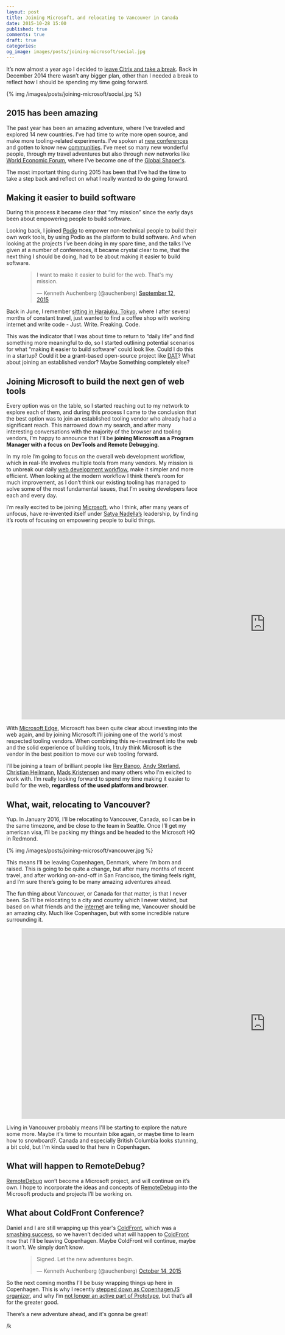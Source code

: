 ```yaml
---
layout: post
title: Joining Microsoft, and relocating to Vancouver in Canada
date: 2015-10-28 15:00
published: true
comments: true
draft: true
categories:
og_image: images/posts/joining-microsoft/social.jpg
---
```


It’s now almost a year ago I decided to [leave Citrix and take a break](/blog/2014/12/12/leaving-citrix-time-for-a-break/). Back in December 2014 there wasn’t any bigger plan, other than I needed a break to reflect how I should be spending my time going forward.

{% img /images/posts/joining-microsoft/social.jpg %}

<!--more-->


## 2015 has been amazing

The past year has been an amazing adventure, where I’ve traveled and explored 14 new countries. I’ve had time to write more open source, and make more tooling-related experiments. I’ve spoken at [new conferences](http://jscamp.ro) and gotten to know new [communities](http://www.harbour-front.hk/). I’ve meet so many new wonderful people, through my travel adventures but also through new networks like [World Economic Forum](http://www.weforum.org/), where I’ve become one of the [Global Shaper's](http://www.weforum.org/community/global-shapers).

The most important thing during 2015 has been that I’ve had the time to take a step back and reflect on what I really wanted to do going forward.

## Making it easier to build software

During this process it became clear that “my mission” since the early days been about empowering people to build software.

Looking back, I joined [Podio](https://podio.com) to empower non-technical people to build their own work tools, by using Podio as the platform to build software. And when looking at the projects I’ve been doing in my spare time, and the talks I’ve given at a number of conferences, it became crystal clear to me, that the next thing I should be doing, had to be about making it easier to build software.

<figure>
	<blockquote class="twitter-tweet" lang="en"><p lang="en" dir="ltr">I want to make it easier to build for the web. &#10;&#10;That&#39;s my mission.</p>&mdash; Kenneth Auchenberg (@auchenberg) <a href="https://twitter.com/auchenberg/status/642772859518119936">September 12, 2015</a></blockquote>
	<script async src="//platform.twitter.com/widgets.js" charset="utf-8"></script>
</figure>

Back in June, I remember [sitting in Harajuku, Tokyo](https://instagram.com/p/4itnaeDJOj/?taken-by=auchenberg), where I after several months of constant travel, just wanted to find a coffee shop with working internet and write code - Just. Write. Freaking. Code.

This was the indicator that I was about time to return to “daily life” and find something more meaningful to do, so I started outlining potential scenarios for what “making it easier to build software” could look like. Could I do this in a startup? Could it be a grant-based open-source project like [DAT](http://dat-data.com/)? What about joining an established vendor? Maybe Something completely else?

## Joining Microsoft to build the next gen of web tools

Every option was on the table, so I started reaching out to my network to explore each of them, and during this process I came to the conclusion that the best option was to join an established tooling vendor who already had a significant reach. This narrowed down my search, and after many interesting conversations with the majority of the browser and tooling vendors, I’m happy to announce that I’ll be **joining Microsoft as a Program Manager with a focus on DevTools and Remote Debugging**.

In my role I’m going to focus on the overall web development workflow, which in real-life involves multiple tools from many vendors. My mission is to unbreak our daily [web development workflow](/blog/2013/05/21/our-web-development-workflow-is-completely-broken/), make it simpler and more efficient. When looking at the modern workflow I think there’s room for much improvement, as I don’t think our existing tooling has managed to solve some of the most fundamental issues, that I’m seeing developers face each and every day.

I’m really excited to be joining [Microsoft](https://microsoft.com), who I think, after many years of unfocus, have re-invented itself under [Satya Nadella’s](https://en.wikipedia.org/wiki/Satya_Nadella) leadership, by finding it’s roots of focusing on empowering people to build things.

<figure>
	<iframe width="1280" height="500" src="https://www.youtube.com/embed/UcoS9aQItgA" frameborder="0" allowfullscreen></iframe>
</figure>

With [Microsoft Edge](https://dev.modern.ie/), Microsoft has been quite clear about investing into the web again, and by joining Microsoft I’ll joining one of the world's most respected tooling vendors. When combining this re-investment into the web and the solid experience of building tools, I truly think Microsoft is the vendor in the best position to move our web tooling forward.

I’ll be joining a team of brilliant people like [Rey Bango](https://twitter.com/reybango), [Andy Sterland](https://twitter.com/andysterland), [Christian Heilmann](https://twitter.com/codepo8), [Mads Kristensen](https://twitter.com/mkristensen) and many others who I'm exicited to work with. I’m really looking forward to spend my time making it easier to build for the web, **regardless of the used platform and browser**.


## What, wait, relocating to Vancouver?

Yup. In January 2016, I’ll be relocating to Vancouver, Canada, so I can be in the same timezone, and be close to the team in Seattle. Once I’ll get my american visa, I’ll be packing my things and be headed to the Microsoft HQ in Redmond.

{% img /images/posts/joining-microsoft/vancouver.jpg %}

This means I’ll be leaving Copenhagen, Denmark, where I’m born and raised. This is going to be quite a change, but after many months of recent travel, and after working on-and-off in San Francisco, the timing feels right, and I’m sure there’s going to be many amazing adventures ahead.

The fun thing about Vancouver, or Canada for that matter, is that I never been. So I’ll be relocating to a city and country which I never visited, but based on what friends and the [internet](http://monocle.com/film/affairs/quality-of-life-cities/) are telling me, Vancouver should be an amazing city. Much like Copenhagen, but with some incredible nature surrounding it.

<figure>
	<iframe width="1280" height="500" src="https://www.youtube.com/embed/dNFrZNjs2ng" frameborder="0" allowfullscreen></iframe>
</figure>

Living in Vancouver probably means I'll be starting to explore the nature some more. Maybe it's time to mountain bike again, or maybe time to learn how to snowboard?. Canada and especially British Columbia looks stunning, a bit cold, but I'm kinda used to that here in Copenhagen.

## What will happen to RemoteDebug?

[RemoteDebug](http://remotedebug.org) won’t become a Microsoft project, and will continue on it’s own. I hope to incorporate the ideas and concepts of [RemoteDebug](http://remotedebug.org) into the Microsoft products and projects I’ll be working on.

## What about ColdFront Conference?

Daniel and I are still wrapping up this year's [ColdFront](https://coldfrontconf.com), which was a [smashing success](https://storify.com/auchenberg/coldfront-conference-2015), so we haven’t decided what will happen to [ColdFront](https://coldfrontconf.com) now that I’ll be leaving Copenhagen. Maybe ColdFront will continue, maybe it won’t. We simply don’t know.

<figure>
	<blockquote class="twitter-tweet" lang="en"><p lang="en" dir="ltr">Signed. Let the new adventures begin.</p>&mdash; Kenneth Auchenberg (@auchenberg) <a href="https://twitter.com/auchenberg/status/654214804358471680">October 14, 2015</a></blockquote>
	<script async src="//platform.twitter.com/widgets.js" charset="utf-8"></script>
</figure>

So the next coming months I’ll be busy wrapping things up here in Copenhagen. This is why I recently [stepped down as CopenhagenJS organizer](/blog/2015/09/30/stepping-down-as-copenhagenjs-organizer/), and why I’m [not longer an active part of Prototype](/blog/2015/10/18/rebooting-prototype-our-hacker-cafe-in-copenhagen/), but that’s all for the greater good.

There’s a new adventure ahead, and it's gonna be great!

/k

